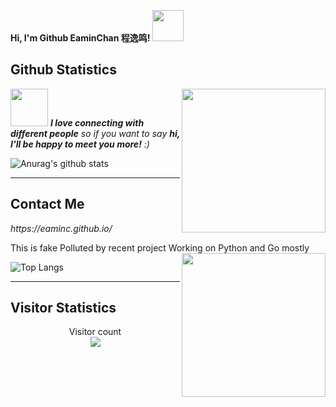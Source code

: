<strong> Hi, I'm Github EaminChan 程逸鸣! <img src="https://media.giphy.com/media/mGcNjsfWAjY5AEZNw6/giphy.gif" width="50"></strong>

## Github Statistics

<img align='right' src="https://media1.giphy.com/media/v1.Y2lkPTc5MGI3NjExN3A2MDBzbmUzeXVyNXE4YjQ5cndvbTR4OGdqOTV5cGYzNm83a3o4ayZlcD12MV9pbnRlcm5hbF9naWZfYnlfaWQmY3Q9Zw/tHIRLHtNwxpjIFqPdV/giphy.gif" width="230">

<img src="https://media.giphy.com/media/LnQjpWaON8nhr21vNW/giphy.gif" width="60"> <em><b>I love connecting with different people</b> so if you want to say <b>hi, I'll be happy to meet you more!</b> :)</em>


![Anurag's github stats](https://github-readme-stats.vercel.app/api?username=EaminC&show_icons=true&theme=cobalt&count_private=true)

---

## Contact Me


<p><em>https://eaminc.github.io/</em></p>

This is fake
Polluted by recent project
Working on Python and Go mostly
<img align='right' src="https://media1.giphy.com/media/v1.Y2lkPTc5MGI3NjExN3A2MDBzbmUzeXVyNXE4YjQ5cndvbTR4OGdqOTV5cGYzNm83a3o4ayZlcD12MV9pbnRlcm5hbF9naWZfYnlfaWQmY3Q9Zw/tHIRLHtNwxpjIFqPdV/giphy.gif" width="230">


![Top Langs](https://github-readme-stats.vercel.app/api/top-langs/?username=EaminC&hide_progress=true)

---

## Visitor Statistics


<p align="center"> 
  Visitor count<br>
  <img src="https://profile-counter.glitch.me/EaminC/count.svg" />
</p>


